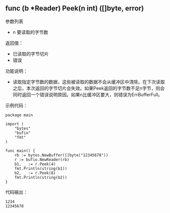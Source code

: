 ## func (b *Reader) Peek(n int) ([]byte, error)

参数列表

- n 要读取的字节数

返回值：

- 已读取的字节切片
- 错误

功能说明：

- 读取指定字节数的数据，这些被读取的数据不会从缓冲区中清除。在下次读取之后，本次返回的字节切片会失效。如果Peek返回的字节数不足n字节，则会同时返回一个错误说明原因。如果n比缓冲区要大，则错误为ErrBufferFull。

示例代码：

	package main

	import (
		"bytes"
		"bufio"
		"fmt"
	)

	func main() {
		rb := bytes.NewBuffer([]byte("12345678"))
		r := bufio.NewReader(rb)
		b1, _ := r.Peek(4)
		fmt.Println(string(b1))
		b2, _ := r.Peek(8)
		fmt.Println(string(b2))
	}

代码输出：

	1234
	12345678

